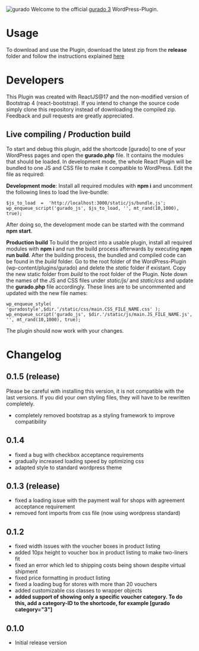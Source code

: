 ![gurado](https://cdn-int.gurado.de/fileadmin/images/gurado-logo.svg)
Welcome to the official [gurado 3](https://site.gurado.de/) WordPress-Plugin.

# Usage

To download and use the Plugin, download the latest zip from the **release** folder and follow the instructions explained [here](https://support.gurado.de/de/articles/5573647-benutzerhandbuch-gurado-wordpress-plugin)

# Developers

This Plugin was created with ReactJS@17 and the non-modified version of Bootstrap 4 (react-bootstrap). If you intend to change the source code simply clone this repository instead of downloading the compiled zip. Feedback and pull requests are greatly appreciated.

## Live compiling / Production build

To start and debug this plugin, add the shortcode [gurado] to one of your WordPress pages and open the **gurado.php** file. It contains the modules that should be loaded. In development mode, the whole React Plugin will be bundled to one JS and CSS file to make it compatible to WordPress. Edit the file as required:

**Development mode**:
Install all required modules with **npm i** and uncomment the following lines to load the live-bundle:

    $js_to_load  =  'http://localhost:3000/static/js/bundle.js';
    wp_enqueue_script('gurado_js', $js_to_load, '', mt_rand(10,1000), true);

After doing so, the development mode can be started with the command **npm start**.

**Production build**
To build the project into a usable plugin, install all required modules with **npm i** and run the build process afterwards by executing **npm run build**. After the building process, the bundled and compiled code can be found in the _build_ folder. Go to the root folder of the WordPress-Plugin (wp-content/plugins/gurado) and delete the _static_ folder if existant. Copy the new static folder from _build_ to the root folder of the Plugin. Note down the names of the JS and CSS files under _static/js/_ and _static/css_ and update the **gurado.php** file accordingly. These lines are to be uncommented and updated with the new file names:

    wp_enqueue_style( 'guradostyle',$dir.'/static/css/main.CSS_FILE_NAME.css' );
    wp_enqueue_script('gurado_js', $dir.'/static/js/main.JS_FILE_NAME.js', '', mt_rand(10,1000), true);

The plugin should now work with your changes.

# Changelog

## 0.1.5 (release)

Please be careful with installing this version, it is not compatible with the last versions. If you did your own styling files, they will have to be rewritten completely.

- completely removed bootstrap as a styling framework to improve compatibility

## 0.1.4

- fixed a bug with checkbox acceptance requirements
- gradually increased loading speed by optimizing css
- adapted style to standard wordpress theme

## 0.1.3 (release)

- fixed a loading issue with the payment wall for shops with agreement acceptance requirement
- removed font imports from css file (now using wordpress standard)

## 0.1.2

- fixed width issues with the voucher boxes in product listing
- added 10px height to voucher box in product listing to make two-liners fit
- fixed an error which led to shipping costs being shown despite virtual shipment
- fixed price formatting in product listing
- fixed a loading bug for stores with more than 20 vouchers
- added customizable css classes to wrapper objects
- **added support of showing only a specific voucher category. To do this, add a category-ID to the shortcode, for example [gurado category="3"]**

## 0.1.0

- Initial release version

